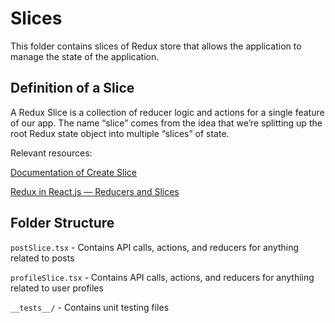 # Slices

This folder contains slices of Redux store that allows the application to manage the state of the application.

## Definition of a Slice

A Redux Slice is a collection of reducer logic and actions for a single feature of our app. The name “slice” comes from the idea that we’re splitting up the root Redux state object into multiple “slices” of state.

Relevant resources:

[Documentation of Create Slice](https://redux-toolkit.js.org/api/createSlice)

[Redux in React.js — Reducers and Slices](https://medium.com/swlh/redux-in-react-js-reducers-and-slices-bafafec781e3#:~:text=A%20Redux%20Slice%20is%20a,multiple%20%E2%80%9Cslices%E2%80%9D%20of%20slate)

## Folder Structure

`postSlice.tsx` - Contains API calls, actions, and reducers for anything related to posts

`profileSlice.tsx` - Contains API calls, actions, and reducers for anythiing related to user profiles

`__tests__/` - Contains unit testing files
